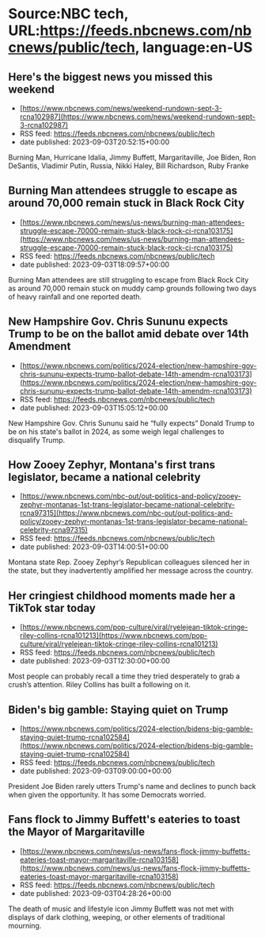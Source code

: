 # Source:NBC tech, URL:https://feeds.nbcnews.com/nbcnews/public/tech, language:en-US

## Here's the biggest news you missed this weekend
 - [https://www.nbcnews.com/news/weekend-rundown-sept-3-rcna102987](https://www.nbcnews.com/news/weekend-rundown-sept-3-rcna102987)
 - RSS feed: https://feeds.nbcnews.com/nbcnews/public/tech
 - date published: 2023-09-03T20:52:15+00:00

Burning Man, Hurricane Idalia, Jimmy Buffett, Margaritaville, Joe Biden, Ron DeSantis, Vladimir Putin, Russia, Nikki Haley, Bill Richardson, Ruby Franke

## Burning Man attendees struggle to escape as around 70,000 remain stuck in Black Rock City
 - [https://www.nbcnews.com/news/us-news/burning-man-attendees-struggle-escape-70000-remain-stuck-black-rock-ci-rcna103175](https://www.nbcnews.com/news/us-news/burning-man-attendees-struggle-escape-70000-remain-stuck-black-rock-ci-rcna103175)
 - RSS feed: https://feeds.nbcnews.com/nbcnews/public/tech
 - date published: 2023-09-03T18:09:57+00:00

Burning Man attendees are still struggling to escape from Black Rock City as around 70,000 remain stuck on muddy camp grounds following two days of heavy rainfall and one reported death.

## New Hampshire Gov. Chris Sununu expects Trump to be on the ballot amid debate over 14th Amendment
 - [https://www.nbcnews.com/politics/2024-election/new-hampshire-gov-chris-sununu-expects-trump-ballot-debate-14th-amendm-rcna103173](https://www.nbcnews.com/politics/2024-election/new-hampshire-gov-chris-sununu-expects-trump-ballot-debate-14th-amendm-rcna103173)
 - RSS feed: https://feeds.nbcnews.com/nbcnews/public/tech
 - date published: 2023-09-03T15:05:12+00:00

New Hampshire Gov. Chris Sununu said he “fully expects” Donald Trump to be on his state's ballot in 2024, as some weigh legal challenges to disqualify Trump.

## How Zooey Zephyr, Montana's first trans legislator, became a national celebrity
 - [https://www.nbcnews.com/nbc-out/out-politics-and-policy/zooey-zephyr-montanas-1st-trans-legislator-became-national-celebrity-rcna97315](https://www.nbcnews.com/nbc-out/out-politics-and-policy/zooey-zephyr-montanas-1st-trans-legislator-became-national-celebrity-rcna97315)
 - RSS feed: https://feeds.nbcnews.com/nbcnews/public/tech
 - date published: 2023-09-03T14:00:51+00:00

Montana state Rep. Zooey Zephyr’s Republican colleagues silenced her in the state, but they inadvertently amplified her message across the country.

## Her cringiest childhood moments made her a TikTok star today
 - [https://www.nbcnews.com/pop-culture/viral/ryelejean-tiktok-cringe-riley-collins-rcna101213](https://www.nbcnews.com/pop-culture/viral/ryelejean-tiktok-cringe-riley-collins-rcna101213)
 - RSS feed: https://feeds.nbcnews.com/nbcnews/public/tech
 - date published: 2023-09-03T12:30:00+00:00

Most people can probably recall a time they tried desperately to grab a crush’s attention. Riley Collins has built a following on it.

## Biden's big gamble: Staying quiet on Trump
 - [https://www.nbcnews.com/politics/2024-election/bidens-big-gamble-staying-quiet-trump-rcna102584](https://www.nbcnews.com/politics/2024-election/bidens-big-gamble-staying-quiet-trump-rcna102584)
 - RSS feed: https://feeds.nbcnews.com/nbcnews/public/tech
 - date published: 2023-09-03T09:00:00+00:00

President Joe Biden rarely utters Trump's name and declines to punch back when given the opportunity. It has some Democrats worried.

## Fans flock to Jimmy Buffett's eateries to toast the Mayor of Margaritaville
 - [https://www.nbcnews.com/news/us-news/fans-flock-jimmy-buffetts-eateries-toast-mayor-margaritaville-rcna103158](https://www.nbcnews.com/news/us-news/fans-flock-jimmy-buffetts-eateries-toast-mayor-margaritaville-rcna103158)
 - RSS feed: https://feeds.nbcnews.com/nbcnews/public/tech
 - date published: 2023-09-03T04:28:26+00:00

The death of music and lifestyle icon Jimmy Buffett was not met with displays of dark clothing, weeping, or other elements of traditional mourning.

